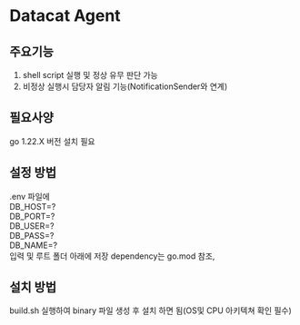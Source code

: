 # Datacat Agent
## 주요기능

1. shell script 실행 및 정상 유무 판단 가능
2. 비정상 실행시 담당자 알림 기능(NotificationSender와 연계)

## 필요사양
go 1.22.X 버전 설치 필요

## 설정 방법
.env 파일에
<br/>
DB_HOST=?
<br/>
DB_PORT=?
<br/>
DB_USER=?
<br/>
DB_PASS=?
<br/>
DB_NAME=?
<br/>
입력 및 루트 폴더 아래에 저장
dependency는 go.mod 참조,

## 설치 방법
build.sh 실행하여 binary 파일 생성 후 설치 하면 됨(OS및 CPU 아키텍쳐 확인 필수)
